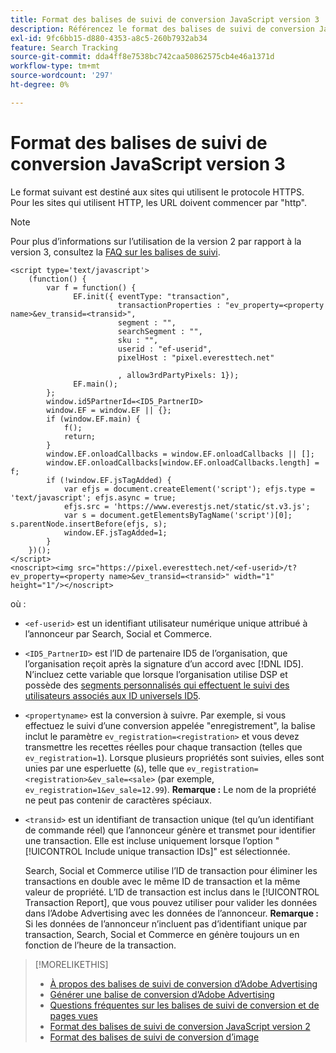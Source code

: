 ```yaml
---
title: Format des balises de suivi de conversion JavaScript version 3
description: Référencez le format des balises de suivi de conversion JavaScript version 3.
exl-id: 9fc6bb15-d880-4353-a8c5-260b7932ab34
feature: Search Tracking
source-git-commit: dda4ff8e7538bc742caa50862575cb4e46a1371d
workflow-type: tm+mt
source-wordcount: '297'
ht-degree: 0%

---
```


# Format des balises de suivi de conversion JavaScript version 3

Le format suivant est destiné aux sites qui utilisent le protocole HTTPS. Pour les sites qui utilisent HTTP, les URL doivent commencer par &quot;http&quot;.

>[!NOTE]
>
>Pour plus d’informations sur l’utilisation de la version 2 par rapport à la version 3, consultez la [FAQ sur les balises de suivi](/help/search-social-commerce/tracking/faqs-conversion-page-view-tracking-tags.md).

```
<script type='text/javascript'>
    (function() {
        var f = function() {
              EF.init({ eventType: "transaction",
                        transactionProperties : "ev_property=<property name>&ev_transid=<transid>",
                        segment : "",
                        searchSegment : "",
                        sku : "",
                        userid : "ef-userid",
                        pixelHost : "pixel.everesttech.net"
                        
                        , allow3rdPartyPixels: 1});
              EF.main();
        };
        window.id5PartnerId=<ID5_PartnerID>
        window.EF = window.EF || {};
        if (window.EF.main) {
            f();
            return;
        }
        window.EF.onloadCallbacks = window.EF.onloadCallbacks || [];
        window.EF.onloadCallbacks[window.EF.onloadCallbacks.length] = f;
        if (!window.EF.jsTagAdded) {
            var efjs = document.createElement('script'); efjs.type = 'text/javascript'; efjs.async = true;
            efjs.src = 'https://www.everestjs.net/static/st.v3.js';
            var s = document.getElementsByTagName('script')[0]; s.parentNode.insertBefore(efjs, s);
            window.EF.jsTagAdded=1;
        }
    })();
</script>
<noscript><img src="https://pixel.everesttech.net/<ef-userid>/t?ev_property=<property name>&ev_transid=<transid>" width="1" height="1"/></noscript>
```

où :

* `<ef-userid>` est un identifiant utilisateur numérique unique attribué à l’annonceur par Search, Social et Commerce.

* `<ID5_PartnerID>` est l’ID de partenaire ID5 de l’organisation, que l’organisation reçoit après la signature d’un accord avec [!DNL ID5]. N’incluez cette variable que lorsque l’organisation utilise DSP et possède des [segments personnalisés qui effectuent le suivi des utilisateurs associés aux ID universels ID5](/help/dsp/audiences/universal-ids.md).

* `<propertyname>` est la conversion à suivre. Par exemple, si vous effectuez le suivi d’une conversion appelée &quot;enregistrement&quot;, la balise inclut le paramètre `ev_registration=<registration>` et vous devez transmettre les recettes réelles pour chaque transaction (telles que `ev_registration=1`). Lorsque plusieurs propriétés sont suivies, elles sont unies par une esperluette (`&`), telle que `ev_registration=<registration>&ev_sale=<sale>` (par exemple, `ev_registration=1&ev_sale=12.99`). **Remarque :** Le nom de la propriété ne peut pas contenir de caractères spéciaux.

* `<transid>` est un identifiant de transaction unique (tel qu’un identifiant de commande réel) que l’annonceur génère et transmet pour identifier une transaction. Elle est incluse uniquement lorsque l’option &quot;[!UICONTROL Include unique transaction IDs]&quot; est sélectionnée.

  Search, Social et Commerce utilise l’ID de transaction pour éliminer les transactions en double avec le même ID de transaction et la même valeur de propriété. L’ID de transaction est inclus dans le [!UICONTROL Transaction Report], que vous pouvez utiliser pour valider les données dans l’Adobe Advertising avec les données de l’annonceur. **Remarque :** Si les données de l’annonceur n’incluent pas d’identifiant unique par transaction, Search, Social et Commerce en génère toujours un en fonction de l’heure de la transaction.

<!-- add more links -->

>[!MORELIKETHIS]
>
>* [ À propos des balises de suivi de conversion d’Adobe Advertising ](/help/search-social-commerce/tracking/conversion-tracking-advertising.md)
>* [Générer une balise de conversion d’Adobe Advertising](/help/search-social-commerce/tools/conversion-tag-generate.md)
>* [ Questions fréquentes sur les balises de suivi de conversion et de pages vues ](/help/search-social-commerce/tracking/faqs-conversion-page-view-tracking-tags.md)
>* [ Format des balises de suivi de conversion JavaScript version 2](format-conversion-tag-jsv2.md)
>* [Format des balises de suivi de conversion d’image](format-conversion-tag-image.md)
